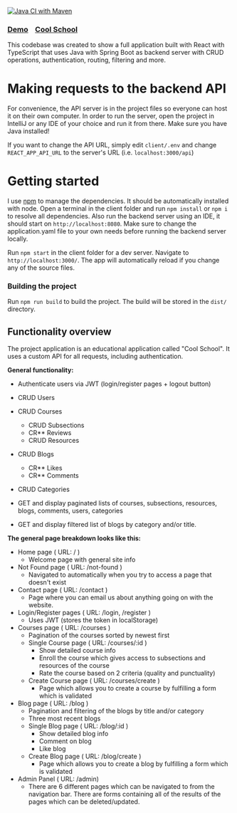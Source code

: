 [![Java CI with Maven](https://github.com/trifonnt/Cool-School/actions/workflows/maven.yml/badge.svg)](https://github.com/trifonnt/Cool-School/actions/workflows/maven.yml)

### [Demo](https://cool-school-19352.web.app/)&nbsp;&nbsp;&nbsp;&nbsp;[Cool School](https://github.com/Gin-n-Tonicc/Cool-School)

This codebase was created to show a full application built with React with TypeScript that uses Java with Spring Boot as backend server with CRUD operations, authentication, routing, filtering and more.

# Making requests to the backend API

For convenience, the API server is in the project files so everyone can host it on their own computer. In order to run the server, open the project in IntelliJ or any IDE of your choice and run it from there. Make sure you have Java installed!

If you want to change the API URL, simply edit `client/.env` and change `REACT_APP_API_URL` to the server's URL (i.e. `localhost:3000/api`)

# Getting started

I use [npm](https://www.npmjs.com/) to manage the dependencies. It should be automatically installed with node. Open a terminal in the client folder and run `npm install` or `npm i` to resolve all dependencies.
Also run the backend server using an IDE, it should start on `http://localhost:8080`. Make sure to change the application.yaml file to your own needs before running the backend server locally.

Run `npm start` in the client folder for a dev server. Navigate to `http://localhost:3000/`. The app will automatically reload if you change any of the source files.

### Building the project

Run `npm run build` to build the project. The build will be stored in the `dist/` directory.

## Functionality overview

The project application is an educational application called "Cool School". It uses a custom API for all requests, including authentication.

**General functionality:**

- Authenticate users via JWT (login/register pages + logout button)
- CRUD Users
- CRUD Courses
  - CRUD Subsections
  - CR\*\* Reviews
  - CRUD Resources
- CRUD Blogs
  - CR\*\* Likes
  - CR\*\* Comments 
- CRUD Categories
  
- GET and display paginated lists of courses, subsections, resources, blogs, comments, users, categories
- GET and display filtered list of blogs by category and/or title.

**The general page breakdown looks like this:**

- Home page ( URL: / )
  - Welcome page with general site info
- Not Found page ( URL: /not-found )
  - Navigated to automatically when you try to access a page that doesn't exist
- Contact page ( URL: /contact )
  - Page where you can email us about anything going on with the website.
- Login/Register pages ( URL: /login, /register )
  - Uses JWT (stores the token in localStorage)
- Courses page ( URL: /courses )
  - Pagination of the courses sorted by newest first
  - Single Course page ( URL: /courses/:id )
     - Show detailed course info
     - Enroll the course which gives access to subsections and resources of the course
     - Rate the course based on 2 criteria (quality and punctuality)
  - Create Course page ( URL: /courses/create )
     - Page which allows you to create a course by fulfilling a form which is validated
- Blog page ( URL: /blog )
  - Pagination and filtering of the blogs by title and/or category
  - Three most recent blogs
  - Single Blog page ( URL: /blog/:id )
     - Show detailed blog info
     - Comment on blog
     - Like blog
  - Create Blog page ( URL: /blog/create )
     - Page which allows you to create a blog by fulfilling a form which is validated
- Admin Panel ( URL: /admin)
  - There are 6 different pages which can be navigated to from the navigation bar. There are forms containing all of the results of the pages which can be deleted/updated.
